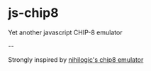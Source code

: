 js-chip8
========

Yet another javascript CHIP-8 emulator

--

Strongly inspired by [nihilogic's chip8 emulator](http://www.nihilogic.dk/labs/chip8/)